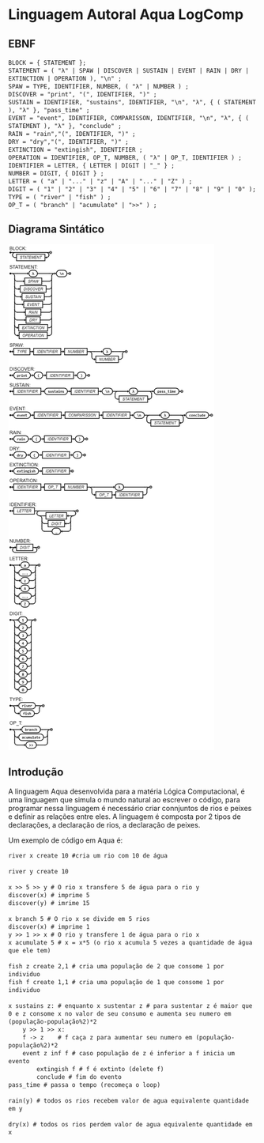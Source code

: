 
# Linguagem Autoral Aqua LogComp

## EBNF

``` 
BLOCK = { STATEMENT };
STATEMENT = ( "λ" | SPAW | DISCOVER | SUSTAIN | EVENT | RAIN | DRY | EXTINCTION | OPERATION ), "\n" ;
SPAW = TYPE, IDENTIFIER, NUMBER, ( "λ" | NUMBER ) ;
DISCOVER = "print", "(", IDENTIFIER, ")" ;
SUSTAIN = IDENTIFIER, "sustains", IDENTIFIER, "\n", "λ", { ( STATEMENT ), "λ" }, "pass_time" ;
EVENT = "event", IDENTIFIER, COMPARISSON, IDENTIFIER, "\n", "λ", { ( STATEMENT ), "λ" }, "conclude" ;
RAIN = "rain","(", IDENTIFIER, ")" ;
DRY = "dry","(", IDENTIFIER, ")" ;
EXTINCTION = "extingish", IDENTIFIER ; 
OPERATION = IDENTIFIER, OP_T, NUMBER, ( "λ" | OP_T, IDENTIFIER ) ;
IDENTIFIER = LETTER, { LETTER | DIGIT | "_" } ;
NUMBER = DIGIT, { DIGIT } ;
LETTER = ( "a" | "..." | "z" | "A" | "..." | "Z" ) ;
DIGIT = ( "1" | "2" | "3" | "4" | "5" | "6" | "7" | "8" | "9" | "0" );
TYPE = ( "river" | "fish" ) ;
OP_T = ( "branch" | "acumulate" | ">>" ) ;

```

## Diagrama Sintático

![Diagrama Sintático](DiagramaSintatico.png)

## Introdução

A linguagem Aqua desenvolvida para a matéria Lógica Computacional, é uma linguagem que simula o mundo natural ao escrever o código, para programar nessa linguagem é necessário criar connjuntos de rios e peixes e definir as relações entre eles. A linguagem é composta por 2 tipos de declarações, a declaração de rios, a declaração de peixes.

Um exemplo de código em Aqua é:

```
river x create 10 #cria um rio com 10 de água

river y create 10

x >> 5 >> y # O rio x transfere 5 de água para o rio y
discover(x) # imprime 5
discover(y) # imrime 15

x branch 5 # O rio x se divide em 5 rios
discover(x) # imprime 1
y >> 1 >> x # O rio y transfere 1 de água para o rio x
x acumulate 5 # x = x*5 (o rio x acumula 5 vezes a quantidade de água que ele tem)

fish z create 2,1 # cria uma população de 2 que consome 1 por individuo
fish f create 1,1 # cria uma população de 1 que consome 1 por individuo

x sustains z: # enquanto x sustentar z # para sustentar z é maior que 0 e z consome x no valor de seu consumo e aumenta seu numero em (população-população%2)*2
    y >> 1 >> x:
    f -> z    # f caça z para aumentar seu numero em (população-população%2)*2
    event z inf f # caso população de z é inferior a f inicia um evento
        extingish f # f é extinto (delete f)
        conclude # fim do evento
pass_time # passa o tempo (recomeça o loop)

rain(y) # todos os rios recebem valor de agua equivalente quantidade em y

dry(x) # todos os rios perdem valor de agua equivalente quantidade em x

```
